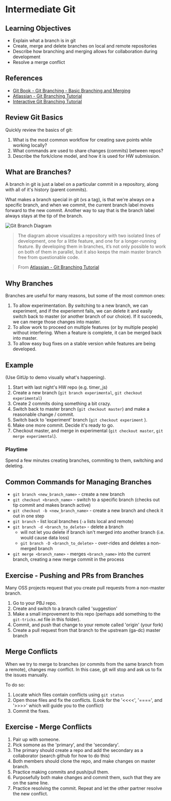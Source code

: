 # Intermediate Git

## Learning Objectives

- Explain what a branch is in git
- Create, merge and delete branches on local and remote repositories
- Describe how branching and merging allows for collaboration during development
- Resolve a merge conflict

## References

* [Git Book - Git Branching - Basic Branching and Merging](https://git-scm.com/book/en/v2/Git-Branching-Basic-Branching-and-Merging)
* [Atlassian - Git Branching Tutorial](https://www.atlassian.com/git/tutorials/using-branches)
* [Interactive Git Branching Tutorial](http://pcottle.github.io/learnGitBranching/)

## Review Git Basics

Quickly review the basics of git:

1. What is the most common workflow for creating save points while working
locally?
2. What commands are used to share changes (commits) between repos?
3. Describe the fork/clone model, and how it is used for HW submission.

## What are Branches?

A branch in git is just a label on a  particular commit in a repository, along
with all of it's history (parent commits).

What makes a branch special in git (vs a tag), is that we're always *on* a
specific branch, and when we commit, the current branch label moves forward to
the new commit. Another way to say that is the branch label always stays at the
tip of the branch.

![Git Branch Diagram](https://www.atlassian.com/git/images/tutorials/collaborating/using-branches/01.svg)
> The diagram above visualizes a repository with two isolated lines of development, one for a little feature, and one for a longer-running feature. By developing them in branches, it’s not only possible to work on both of them in parallel, but it also keeps the main master branch free from questionable code.

> From [Atlassian - Git Branching Tutorial](https://www.atlassian.com/git/tutorials/using-branches/git-branch)

## Why Branches

Branches are useful for many reasons, but some of the most common ones:

1. To allow experimentation. By switching to a new branch, we can experiment,
and if the experiemnt fails, we can delete it and easily switch back to master
(or another branch of our choice). If it succeeds, we can merge those changes
into master.
2. To allow work to proceed on multiple features (or by multiple people) without
interfering. When a feature is complete, it can be merged back into master.
3. To allow easy bug fixes on a stable version while features are being developed.


## Example

(Use GitUp to demo visually what's happening).

1. Start with last night's HW repo (e.g. timer_js)
2. Create a new branch (`git branch experimental`, `git checkout experimental`)
3. Create 2 commits doing something a bit crazy.
4. Switch back to master branch (`git checkout master`) and make a reasonable change / commit.
5. Switch back to 'experiment' branch (`git checkout experiment` ).
6. Make one more commit. Decide it's ready to go.
7. Checkout master, and merge in experimental (`git checkout master`, `git merge experimental`).

### Playtime

Spend a few minutes creating branches, commiting to them, switching and deleting.

## Common Commands for Managing Branches

* `git branch <new_branch_name>` - create a new branch
* `git checkout <branch_name>` - switch to a specific branch (checks out tip commit and makes branch active)
* `git checkout -b <new_branch_name>` - create a new branch and check it out in one step
* `git branch` - list local branches (`-a` lists local and remote)
* `git branch -d <branch_to_delete>` - delete a branch
  * will not let you delete if branch isn't merged into another branch (i.e. would cause data loss)
  * `git branch -D <branch_to_delete>` - over-rides and deletes a non-merged branch
* `git merge <branch_name>` - merges `<branch_name>` into the current branch, creating a new merge commit in the process


## Exercise - Pushing and PRs from Branches

Many OSS projects request that you create pull requests from a non-master branch.

1. Go to your PBJ repo.
2. Create and switch to a branch called 'suggestion'
3. Make a small improvement to this repo (perhaps add something to the `git-tricks.md` file in this folder).
4. Commit, and push that change to your remote called 'origin' (your fork)
5. Create a pull request from that branch to the upstream (ga-dc) master branch

## Merge Conflicts

When we try to merge to branches (or commits from the same branch from a remote), changes may conflict. In this case, git will stop and ask us to fix the issues manually.

To do so:
1. Locate which files contain conflicts using `git status`
2. Open those files and fix the conflicts. (Look for the '<<<<', '====', and '>>>>' which will guide you to the conflict)
3. Commit the fixes.


## Exercise - Merge Conflicts

1. Pair up with someone.
2. Pick somone as the 'primary', and the 'secondary'.
3. The primary should create a repo and add the secondary as a collaborator (search github for how to do this)
4. Both members should clone the repo, and make changes on master branch.
5. Practice making commits and push/pull them.
6. Purposefully both make changes and commit them, such that they are on the same line.
7. Practice resolving the commit. Repeat and let the other partner resolve the new conflict.
